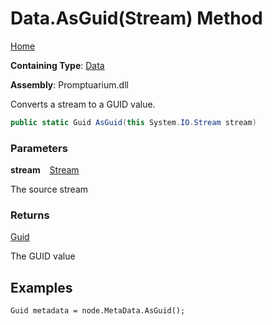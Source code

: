 # Data\.AsGuid\(Stream\) Method

[Home](../../../README.md)

**Containing Type**: [Data](../README.md)

**Assembly**: Promptuarium\.dll

  
Converts a stream to a GUID value\.

```csharp
public static Guid AsGuid(this System.IO.Stream stream)
```

### Parameters

**stream** &ensp; [Stream](https://docs.microsoft.com/en-us/dotnet/api/system.io.stream)

The source stream

### Returns

[Guid](https://docs.microsoft.com/en-us/dotnet/api/system.guid)

The GUID value

## Examples

```
Guid metadata = node.MetaData.AsGuid();
```

